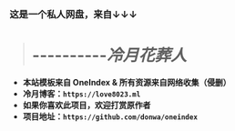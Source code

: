 ### 这是一个私人网盘，来自↓↓↓
> # ----------*冷月花葬人*

- **本站模板来自 OneIndex & 所有资源来自网络收集（侵删）**
- **冷月博客：`https://love8023.ml`**
- **如果你喜欢此项目，欢迎打赏原作者**
- **项目地址：`https://github.com/donwa/oneindex`**
